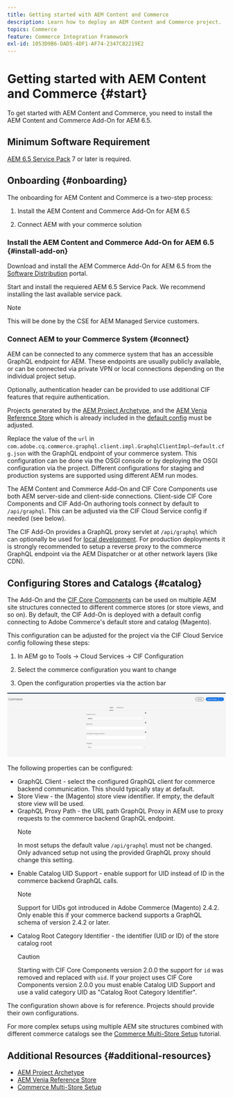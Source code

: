 ```yaml
---
title: Getting started with AEM Content and Commerce
description: Learn how to deploy an AEM Content and Commerce project.
topics: Commerce
feature: Commerce Integration Framework
exl-id: 1053D9B6-DAD5-4DF1-AF74-2347C82219E2
---
```

# Getting started with AEM Content and Commerce {#start}

To get started with AEM Content and Commerce, you need to install the AEM Content and Commerce Add-On for AEM 6.5.

## Minimum Software Requirement

[AEM 6.5 Service Pack](https://experience.adobe.com/#/downloads/content/software-distribution/en/aem.html) 7 or later is required.

## Onboarding {#onboarding}

The onboarding for AEM Content and Commerce is a two-step process:

1. Install the AEM Content and Commerce Add-On for AEM 6.5

2. Connect AEM with your commerce solution

### Install the AEM Content and Commerce Add-On for AEM 6.5 {#install-add-on}

Download and install the AEM Commerce Add-On for AEM 6.5 from the [Software Distribution](https://experience.adobe.com/#/downloads/content/software-distribution/en/aem.html) portal.

Start and install the requiered AEM 6.5 Service Pack. We recommend installing the last available service pack.

>[!NOTE]
>
>This will be done by the CSE for AEM Managed Service customers.

### Connect AEM to your Commerce System {#connect}

 AEM can be connected to any commerce system that has an accessible GraphQL endpoint for AEM. These endpoints are usually publicly available, or can be connected via private VPN or local connections depending on the individual project setup.

 Optionally, authentication header can be provided to use additional CIF features that require authentication.

Projects generated by the [AEM Project Archetype](https://github.com/adobe/aem-project-archetype), and the [AEM Venia Reference Store](https://github.com/adobe/aem-cif-guides-venia) which is already included in the [default config](https://github.com/adobe/aem-cif-guides-venia/blob/main/ui.config/src/main/content/jcr_root/apps/venia/osgiconfig/config/com.adobe.cq.commerce.graphql.client.impl.GraphqlClientImpl~default.cfg.json) must be adjusted.

Replace the value of the `url` in `com.adobe.cq.commerce.graphql.client.impl.GraphqlClientImpl~default.cfg.json` with the GraphQL endpoint of your commerce system. This configuration can be done via the OSGI console or by deploying the OSGI configuration via the project. Different configurations for staging and production systems are supported using different AEM run modes.

The AEM Content and Commerce Add-On and CIF Core Components use both AEM server-side and client-side connections. Client-side CIF Core Components and CIF Add-On authoring tools connect by default to `/api/graphql`. This can be adjusted via the CIF Cloud Service config if needed (see below).

The CIF Add-On provides a GraphQL proxy servlet at `/api/graphql` which can optionally be used for [local development](develop.md). For production deployments it is strongly recommended to setup a reverse proxy to the commerce GraphQL endpoint via the AEM Dispatcher or at other network layers (like CDN).

## Configuring Stores and Catalogs {#catalog}

The Add-On and the [CIF Core Components](https://github.com/adobe/aem-core-cif-components) can be used on multiple AEM site structures connected to different commerce stores (or store views, and so on). By default, the CIF Add-On is deployed with a default config connecting to Adobe Commerce's default store and catalog (Magento).

This configuration can be adjusted for the project via the CIF Cloud Service config following these steps:

1. In AEM go to Tools -> Cloud Services -> CIF Configuration

2. Select the commerce configuration you want to change

3. Open the configuration properties via the action bar

![CIF Cloud Services Configuration](/help/commerce/cif/assets/cif-cloud-service-config.png)

The following properties can be configured:

- GraphQL Client - select the configured GraphQL client for commerce backend communication. This should typically stay at default.
- Store View - the (Magento) store view identifier. If empty, the default store view will be used.
- GraphQL Proxy Path - the URL path GraphQL Proxy in AEM use to proxy requests to the commerce backend GraphQL endpoint.
    >[!NOTE]
    >
    > In most setups the default value `/api/graphql` must not be changed. Only advanced setup not using the provided GraphQL proxy should change this setting.
- Enable Catalog UID Support - enable support for UID instead of ID in the commerce backend GraphQL calls.
    >[!NOTE]
    >
    > Support for UIDs got introduced in Adobe Commerce (Magento) 2.4.2. Only enable this if your commerce backend supports a GraphQL schema of version 2.4.2 or later.
- Catalog Root Category Identifier - the identifier (UID or ID) of the store catalog root
    >[!CAUTION]
    >
    > Starting with CIF Core Components version 2.0.0 the support for `id` was removed and replaced with `uid`. If your project uses CIF Core Components version 2.0.0 you must enable Catalog UID Support and use a valid category UID as "Catalog Root Category Identifier".

The configuration shown above is for reference. Projects should provide their own configurations.

For more complex setups using multiple AEM site structures combined with different commerce catalogs see the [Commerce Multi-Store Setup](configuring/multi-store-setup.md) tutorial.

## Additional Resources {#additional-resources}

- [AEM Project Archetype](https://github.com/adobe/aem-project-archetype)
- [AEM Venia Reference Store](https://github.com/adobe/aem-cif-guides-venia)
- [Commerce Multi-Store Setup](configuring/multi-store-setup.md)
